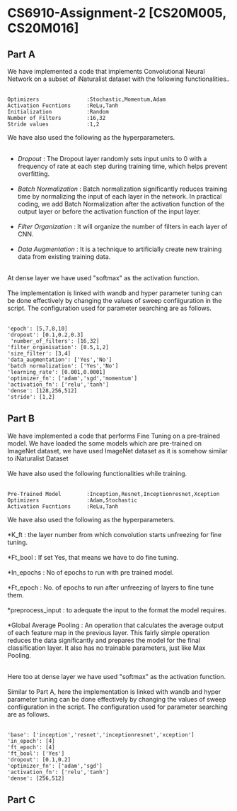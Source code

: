 # CS6910-Assignment-2 [CS20M005, CS20M016]

Part A
-
We have implemented a code that implements Convolutional Neural Network on a subset of iNaturalist dataset with the following functionalities..<br/><br/>
```
Optimizers               :Stochastic,Momentum,Adam
Activation Fucntions     :ReLu,Tanh
Initialization           :Random
Number of Filters        :16,32
Stride values            :1,2
```
We have also used the following as the hyperparameters.<br/><br/>

* *Dropout*                 : The Dropout layer randomly sets input units to 0 with a frequency of rate at each step during training time, which helps prevent overfitting.<br/><br/>
* *Batch Normalization*     : Batch normalization significantly reduces training time by normalizing the input of each layer in the network. In practical coding, we add Batch 
                             Normalization after the activation function of the output layer or before the activation function of the input layer.<br/><br/>
* *Filter Organization*     : It will organize the number of filters in each layer of CNN.<br/><br/>
* *Data Augmentation*       : It is a technique to artificially create new training data from existing training data.<br/><br/>

At dense layer we have used "softmax" as the activation function.<br/><br/>
The implementation is linked with wandb and hyper parameter tuning can be done effectively by changing the values of sweep confiiguration in the script. The configuration used for parameter searching are as follows.<br/><br/>
```
'epoch': [5,7,8,10]
'dropout': [0.1,0.2,0.3]
 'number_of_filters': [16,32]
'filter_organisation': [0.5,1,2]
'size_filter': [3,4]
'data_augmentation': ['Yes','No']
'batch normalization': ['Yes','No']
'learning_rate': [0.001,0.0001]
'optimizer_fn': ['adam','sgd','momentum']
'activation_fn': ['relu','tanh']
'dense': [128,256,512]
'stride': [1,2]
```

Part B
-
We have implemented a code that performs Fine Tuning on a pre-trained model. We have loaded the some models which are pre-trained on ImageNet dataset, we have used ImageNet dataset as it is somehow similar to iNaturalist Dataset<br/><br/>
We have also used the following functionalities while training.<br/><br/>
```
Pre-Trained Model        :Inception,Resnet,Inceptionresnet,Xception
Optimizers               :Adam,Stochastic
Activation Fucntions     :ReLu,Tanh
```
We have also used the following as the hyperparameters.<br/><br/>
*K_ft : the layer number from which convolution starts unfreezing for fine tuning.<br/><br/>
*Ft_bool : If set Yes, that means we have to do fine tuning.<br/><br/>
*In_epochs : No of epochs to run with pre trained model.<br/><br/>
*Ft_epoch : No. of epochs to run after unfreezing of layers to fine tune them.<br/><br/>
*preprocess_input : to adequate the input to the format the model requires.<br/><br/>
*Global Average Pooling : An operation that calculates the average output of each feature map in the previous layer. This fairly simple operation reduces the data significantly and prepares the model for the final classification layer. It also has no trainable parameters, just like Max Pooling.<br/><br/>

Here too at dense layer we have used "softmax" as the activation function.<br/><br/>
Similar to  Part A, here the implementation is linked with wandb and hyper parameter tuning can be done effectively by changing the values of sweep confiiguration in the script. The configuration used for parameter searching are as follows.<br/><br/>
```
'base': ['inception','resnet','inceptionresnet','xception']
'in_epoch': [4]
'ft_epoch': [4]
'ft_bool': ['Yes']
'dropout': [0.1,0.2]
'optimizer_fn': ['adam','sgd']
'activation_fn': ['relu','tanh']
'dense': [256,512]
```


Part C
-

